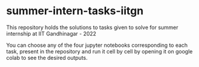 # summer-intern-tasks-iitgn
This repository holds the solutions to tasks given to solve for summer internship at IIT Gandhinagar - 2022

You can choose any of the four jupyter notebooks corresponding to each task, present in the repository and run it cell by cell by opening it on google colab to see the desired outputs.

